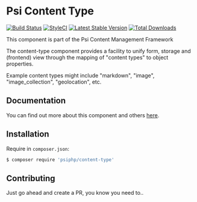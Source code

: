 # Psi Content Type

[![Build Status](https://travis-ci.org/psiphp/content-type.svg?branch=master)](https://travis-ci.org/psiphp/content-type)
[![StyleCI](https://styleci.io/repos/59910930/shield)](https://styleci.io/repos/59910930)
[![Latest Stable Version](https://poser.pugx.org/psiphp/content-type/version.png)](https://packagist.org/packages/psiphp/content-type)
[![Total Downloads](https://poser.pugx.org/psiphp/content-type/d/total.png)](https://packagist.org/packages/psiphp/content-type)

This component is part of the Psi Content Management Framework

The content-type component provides a facility to unify form, storage and
(frontend) view through the mapping of "content types" to object properties.

Example content types might include "markdown", "image", "image_collection",
"geolocation", etc.

## Documentation

You can find out more about this component and others
[here](https://psiphp.readthedocs.io/en/latest/components/content-type/docs/index.html).

## Installation

Require in `composer.json`:

```bash
$ composer require 'psiphp/content-type'
```

## Contributing

Just go ahead and create a PR, you know you need to..
